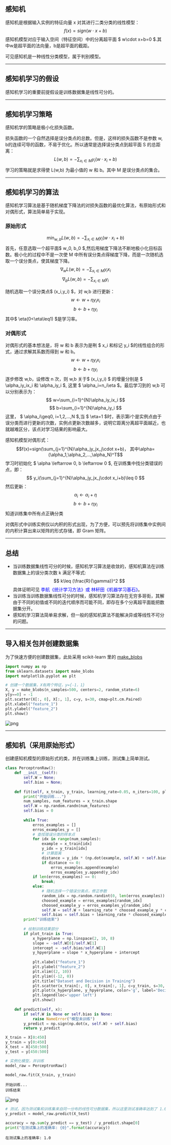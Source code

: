 
## 感知机
感知机是根据输入实例的特征向量 x 对其进行二类分类的线性模型：
$$ f(x)=sign(w\cdot x+b) $$
感知机模型对应于输入空间（特征空间）中的分离超平面 $ w\cdot x+b=0 $.其中w是超平面的法向量，b是超平面的截距。

可见感知机是一种线性分类模型，属于判别模型。
***
## 感知机学习的假设
感知机学习的重要前提假设是训练数据集是线性可分的。
***
## 感知机学习策略
感知机学的策略是极小化损失函数。

损失函数的一个自然选择是误分类点的总数。但是，这样的损失函数不是参数 w, b的连续可导的函数，不易于优化。所以通常是选择误分类点到超平面 S 的总距离：
$$ L(w,b)=-\sum_{x_i\in M}y_i(w\cdot x_i+b) $$
学习的策略就是求得使 L(w,b) 为最小值的 w 和 b。其中 M 是误分类点的集合。
***
## 感知机学习的算法
感知机学习算法是基于随机梯度下降法的对损失函数的最优化算法，有原始形式和对偶形式，算法简单易于实现。
### 原始形式
$$ \min_{w,b}L(w,b)=-\sum_{x_i\in M}y_i(w\cdot x_i+b) $$
首先，任意选取一个超平面$ w_0, b_0 $,然后用梯度下降法不断地极小化目标函数。极小化的过程中不是一次使 M 中所有误分类点得梯度下降，而是一次随机选取一个误分类点，使其梯度下降。
$$ \nabla_wL(w,b)=-\sum_{x_i\in M}y_ix_i $$
$$ \nabla_bL(w,b)=-\sum_{x_i\in M}y_i $$

随机选取一个误分类点$ (x_i,y_i) $，对 w,b 进行更新：
$$ w\leftarrow w+\eta y_ix_i $$
$$ b\leftarrow b+\eta y_i $$
其中$ \eta(0<\eta\leq1) $是学习率。

### 对偶形式
对偶形式的基本想法是，将 w 和 b 表示为是咧 $ x_i 和标记 y_i $的线性组合的形式，通过求解其系数而得到 w 和 b。
$$ w\leftarrow w+\eta y_ix_i $$
$$ b\leftarrow b+\eta y_i $$
逐步修改 w,b，设修改 n 次，则 w,b 关于$ (x_i,y_i) $ 的增量分别是 $ \alpha_iy_ix_i 和 \alpha_iy_i $, 这里 $ \alpha_i=n_i\eta $。最后学习到的 w,b 可以分别表示为：
$$ w=\sum_{i=1}^{N}\alpha_iy_ix_i $$
$$ b=\sum_{i=1}^{N}\alpha_iy_i $$
这里， $ \alpha_i\geq0, i=1,2,...,N $,当 $ \eta=1 $时，表示第i个是实例点由于误分类而进行更新的次数，实例点更新次数越多，说明它距离分离超平面越近，也就越难区分，该点对学习结果的影响最大。

感知机模型对偶形式： $$f(x)=sign(\sum_{j=1}^{N}\alpha_jy_jx_j\cdot x+b)，  其中\alpha=(\alpha_1,\alpha_2,...,\alpha_N)^T$$
学习时初始化 $ \alpha \leftarrow 0, b \leftarrow 0 $, 在训练集中找分类错误的点，即：
 $$ y_i(\sum_{j=1}^{N}\alpha_jy_jx_j\cdot x_i+b)\leq 0 $$
 然后更新：
 $$ \alpha_i \leftarrow \alpha_i+\eta$$
$$ b\leftarrow b+\eta y_i $$
知道训练集中所有点正确分类

对偶形式中训练实例仅以内积的形式出现，为了方便，可以预先将训练集中实例间的内积计算出来以矩阵的形式存储，即 Gram 矩阵。
***
## 总结

* 当训练数据集线性可分的时候，感知机学习算法是收敛的，感知机算法在训练数据集上的误分类次数 k 满足不等式:
$$ k\leq (\frac{R}{\gamma})^2  $$
具体证明可见 <font color=blue>李航《统计学习方法》或 林轩田《机器学习基石》</font>。
* 当训练当训练数据集线性可分的时候，感知机学习算法存在无穷多哥街，其解由于不同的初值或不同的迭代顺序而可能不同，即存在多个分离超平面能把数据集分开。
* 感知机学习算法简单易求解，但一般的感知机算法不能解决异或等线性不可分的问题。

***
## 导入相关包并创建数据集
为了快速方便的创建数据集，此处采用 scikit-learn 里的 [make_blobs](http://scikit-learn.org/stable/modules/generated/sklearn.datasets.make_blobs.html#sklearn.datasets.make_blobs)


```python
import numpy as np
from sklearn.datasets import make_blobs
import matplotlib.pyplot as plt
```


```python
# 创建一个数据集，X有两个特征，y={-1，1}
X, y = make_blobs(n_samples=500, centers=2, random_state=6)
y[y==0] = -1
plt.scatter(X[:, 0], X[:, 1], c=y, s=30, cmap=plt.cm.Paired)
plt.xlabel("feature_1")
plt.ylabel("feature_2")
plt.show()
```


![png](output_3_0.png)


***
## 感知机（采用原始形式）
创建感知机模型的原始形式的类，并在训练集上训练，测试集上简单测试。


```python
class PerceptronRaw():
    def __init__(self):
        self.W = None;
        self.bias = None;
        
    def fit(self, x_train, y_train, learning_rate=0.05, n_iters=100, plot_train=True):
        print("开始训练...")
        num_samples, num_features = x_train.shape
        self.W = np.random.randn(num_features)
        self.bias = 0
        
        while True:
            erros_examples = []
            erros_examples_y = [] 
            # 查找错误分类的样本点
            for idx in range(num_samples):
                example = x_train[idx]
                y_idx = y_train[idx]
                # 计算距离
                distance = y_idx * (np.dot(example, self.W) + self.bias)
                if distance <= 0:
                    erros_examples.append(example)
                    erros_examples_y.append(y_idx)
            if len(erros_examples) == 0:
                break;
            else:
                # 随机选择一个错误分类点，修正参数
                random_idx = np.random.randint(0, len(erros_examples))
                choosed_example = erros_examples[random_idx]
                choosed_example_y = erros_examples_y[random_idx]
                self.W = self.W + learning_rate * choosed_example_y * choosed_example
                self.bias = self.bias + learning_rate * choosed_example_y    
        print("训练结束")
        
        # 绘制训练结果部分
        if plot_train is True:
            x_hyperplane = np.linspace(2, 10, 8)
            slope = -self.W[0]/self.W[1]
            intercept = -self.bias/self.W[1]
            y_hpyerplane = slope * x_hyperplane + intercept
            
            plt.xlabel("feature_1")
            plt.ylabel("feature_2")
            plt.xlim((2, 10))
            plt.ylim((-12, 0))
            plt.title("Dataset and Decision in Training")
            plt.scatter(x_train[:, 0], x_train[:, 1], c=y_train, s=30, cmap=plt.cm.Paired)
            plt.plot(x_hyperplane, y_hpyerplane, color='g', label='Decision')
            plt.legend(loc='upper left')
            plt.show()
        
    def predict(self, x):
        if self.W is None or self.bias is None:
            raise NameError("模型未训练")
        y_predict = np.sign(np.dot(x, self.W) + self.bias)
        return y_predict
```


```python
X_train = X[0:450]
y_train = y[0:450]
X_test = X[450:500]
y_test = y[450:500]
```


```python
# 实例化模型，并训练
model_raw = PerceptronRaw()

model_raw.fit(X_train, y_train)
```

    开始训练...
    训练结束
    


![png](output_7_1.png)



```python
# 测试，因为测试集和训练集来自同一分布的线性可分数据集，所以这里测试准确率达到了 1.0
y_predict = model_raw.predict(X_test)

accuracy = np.sum(y_predict == y_test) / y_predict.shape[0]
print("在测试集上的准确率: {0}".format(accuracy))
```

    在测试集上的准确率: 1.0
    

